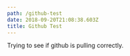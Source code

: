 ```yaml
---
path: /github-test
date: 2018-09-20T21:08:38.603Z
title: Github Test
---
```

Trying to see if github is pulling correctly.
